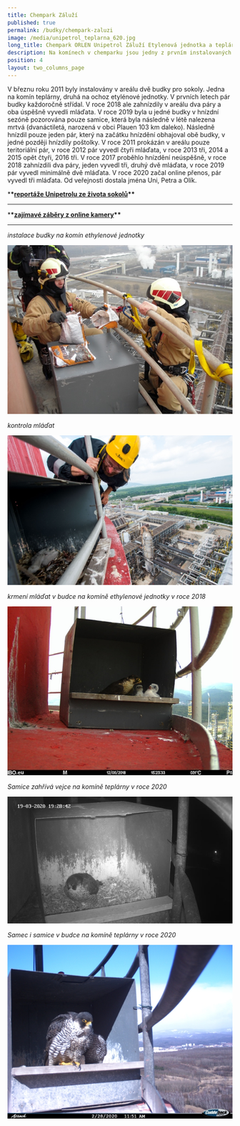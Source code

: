 ```yaml
---
title: Chempark Záluží
published: true
permalink: /budky/chempark-zaluzi
image: /media/unipetrol_teplarna_620.jpg
long_title: Chempark ORLEN Unipetrol Záluží Etylenová jednotka a teplárna
description: Na komínech v chemparku jsou jedny z prvním instalovaných budek pro sokoly.
position: 4
layout: two_columns_page
---
```

V březnu roku 2011 byly instalovány v areálu dvě budky pro sokoly. Jedna na komín teplárny, druhá na ochoz etylénové jednotky. V prvních letech pár budky každoročně střídal. V roce 2018 ale zahnízdily v areálu dva páry a oba úspěšně vyvedli mláďata. V roce 2019 byla u jedné budky v hnízdní sezóně pozorována pouze samice, která byla následně v létě nalezena mrtvá (dvanáctiletá, narozená v obci Plauen 103 km daleko). Následně hnízdil pouze jeden pár, který na začátku hnízdění obhajoval obě budky, v jedné později hnízdily poštolky. V roce 2011 prokázán v areálu pouze teritoriální pár, v roce 2012 pár vyvedl čtyři mláďata, v roce 2013 tři, 2014 a 2015 opět čtyři, 2016 tři. V roce 2017 proběhlo hnízdění neúspěšně, v roce 2018 zahnízdili dva páry, jeden vyvedl tři, druhý dvě mláďata, v roce 2019 pár vyvedl minimálně dvě mláďata. V roce 2020 začal online přenos, pár vyvedl tři mláďata. Od veřejnosti dostala jména Uni, Petra a Olík. 

\***\*[**reportáže Unipetrolu ze života sokolů**](https://www.orlenunipetrol.cz/cs/zodpovedna_firma/zivotni-prostredi/starame-se-o-sokoly/Stranky/Starame-se-o-sokoly.aspx)\*\***

- - -

\***\*[**zajímavé záběry z online kamery**](https://www.unipetrol.cz/cs/zodpovedna_firma/Stranky/starame-se-o-sokoly-to-nejzajimavejsi.aspx)\*\***

- - -

_instalace budky na komín ethylenové jednotky_ 

![instalace budky pro sokoly ](/media/unipetrol_instalace_budek_620.jpg "instalace budky")

_kontrola mláďat_

![](/media/fsh_9589_620.jpg)

_krmení mláďat v budce na komíně ethylenové jednotky v roce 2018_

![](/media/pict0233_620.jpg)

_Samice zahřívá vejce na komíně teplárny v roce 2020_

![](/media/unipetrol_teplarna_nocni_620.jpg)

_Samec i samice v budce na komíně teplárny v roce 2020_

![Samec i samice v budce](/media/cdy00119_620.jpg)
